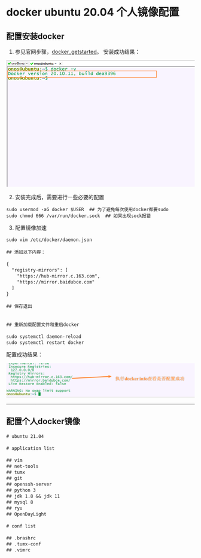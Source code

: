 # docker ubuntu 20.04 个人镜像配置
## 配置安装docker
1. 参见官网步骤，[docker_getstarted](https://docs.docker.com/engine/install/)。
安装成功结果：

![docker-success](img/docker-install.png)

2. 安装完成后，需要进行一些必要的配置
```linux
sudo usermod -aG docker $USER  ## 为了避免每次使用docker都要sudo
sudo chmod 666 /var/run/docker.sock  ## 如果出现sock报错
```
3. 配置镜像加速
```
sudo vim /etc/docker/daemon.json

## 添加以下内容：

{
  "registry-mirrors": [
    "https://hub-mirror.c.163.com",
    "https://mirror.baidubce.com"
  ]
}

## 保存退出


## 重新加载配置文件和重启docker

sudo systemctl daemon-reload
sudo systemctl restart docker

```

配置成功结果：

![mirror](img/mirror-success.png)

---

## 配置个人docker镜像
```info
# ubuntu 21.04

# application list

## vim
## net-tools
## tumx
## git
## openssh-server
## python 3
## jdk 1.8 && jdk 11
## mysql 8
## ryu
## OpenDayLight

# conf list

## .brashrc
## .tumx-conf
## .vimrc


```
